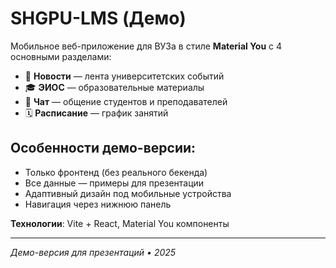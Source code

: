 # SHGPU-LMS (Демо)

Мобильное веб-приложение для ВУЗа в стиле **Material You** с 4 основными разделами:

- 📰 **Новости** — лента университетских событий
- 🎓 **ЭИОС** — образовательные материалы
- 💬 **Чат** — общение студентов и преподавателей
- 🗓️ **Расписание** — график занятий

## Особенности демо-версии:
- Только фронтенд (без реального бекенда)
- Все данные — примеры для презентации
- Адаптивный дизайн под мобильные устройства
- Навигация через нижнюю панель

**Технологии**: Vite + React, Material You компоненты

---

*Демо-версия для презентаций • 2025*
